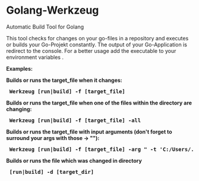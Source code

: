 # Golang-Werkzeug
Automatic Build Tool for Golang 

This tool checks for changes on your go-files in a repository and executes or builds your Go-Projekt constantly. The output of your Go-Application is redirect to the console. For a better usage add the executable to your environment variables .

<b>Examples:<b>

Builds or runs the target_file when it changes: <br>
<pre> Werkzeug [run|build] -f [target_file] </pre>

Builds or runs the target_file when one of the files within the directory are changing:<br>
<pre> Werkzeug [run|build] -f [target_file] -all </pre>

Builds or runs the target_file with input arguments (don't forget to surround your args with those -> ""):<br>
<pre> Werkzeug [run|build] -f [target_file] -arg " -t 'C:/Users/...' " </pre>

Builds or runs the file which was changed in directory <br> 
<pre> [run|build] -d [target_dir] </pre>





